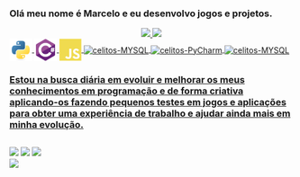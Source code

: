 ### Olá meu nome é Marcelo e eu desenvolvo jogos e projetos.


<div align="center">
  <a href="https://github.com/celitos">
  <img height="160em" src="https://github-readme-stats.vercel.app/api?username=celitos&show_icons=true&theme=outrun&include_all_commits=true&count_private=true"/>
  <img height="160em" src="https://github-readme-stats.vercel.app/api/top-langs/?username=celitos&layout=compact&langs_count=7&theme=outrun"/>
</div>
  
 <img align="center" alt="celitos-Python" height="40" width="40" src="https://raw.githubusercontent.com/devicons/devicon/master/icons/python/python-original.svg">
 <img align="center" alt="celitos-Csharp" height="40" width="40" src="https://raw.githubusercontent.com/devicons/devicon/master/icons/csharp/csharp-original.svg">
 <img align="center" alt="celitos-Js" height="40" width="40" src="https://raw.githubusercontent.com/devicons/devicon/master/icons/javascript/javascript-plain.svg">
 <img align="center" alt="celitos-MYSQL" height="40" width "40" <img src="https://cdn.jsdelivr.net/gh/devicons/devicon/icons/mysql/mysql-plain.svg">
 <img align="center" alt="celitos-PyCharm" height="40" width "40" <<img src="https://cdn.jsdelivr.net/gh/devicons/devicon/icons/pycharm/pycharm-plain.svg"> 
 <img align="center" alt="celitos-MYSQL" height="40" width "40" <img src="https://cdn.jsdelivr.net/gh/devicons/devicon/icons/unity/unity-original.svg">
  
 
  <div>
 
  
  ### Estou na busca diária em evoluir e melhorar os meus conhecimentos em programação e de forma criativa aplicando-os fazendo pequenos testes em jogos e aplicações para obter uma experiência de trabalho e ajudar ainda mais em minha evolução.

 ##
   <div> 
  <a href = "mailto:celobl12@gmail.com"><img src="https://img.shields.io/badge/-Gmail-%23333?style=for-the-badge&logo=gmail&logoColor=white" target="_blank"></a> 
  <a href="https://www.linkedin.com/in/marcelo-henrique-blumm-ab37791a1" target="_blank"><img src="https://img.shields.io/badge/-LinkedIn-%230077B5?style=for-the-badge&logo=linkedin&logoColor=white" target="_blank"></a> 
  <a href="https://instagram.com/celitos_" target="_blank"><img src="https://img.shields.io/badge/-Instagram-%23E4405F?style=for-the-badge&logo=instagram&logoColor=white" target="_blank"></a>
</div>
    
   <div>
    <img align="center" height="250" width "250" <img src="https://user-images.githubusercontent.com/93286134/139150276-14e442ab-bf6b-40a6-b626-b6fbb0fee749.gif">
     </div>
  

  
  
  

  
  
